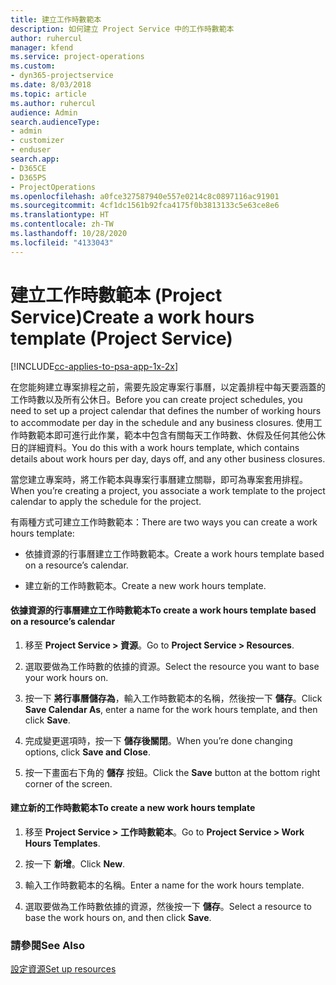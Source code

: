 ```yaml
---
title: 建立工作時數範本
description: 如何建立 Project Service 中的工作時數範本
author: ruhercul
manager: kfend
ms.service: project-operations
ms.custom:
- dyn365-projectservice
ms.date: 8/03/2018
ms.topic: article
ms.author: ruhercul
audience: Admin
search.audienceType:
- admin
- customizer
- enduser
search.app:
- D365CE
- D365PS
- ProjectOperations
ms.openlocfilehash: a0fce327587940e557e0214c8c0897116ac91901
ms.sourcegitcommit: 4cf1dc1561b92fca4175f0b3813133c5e63ce8e6
ms.translationtype: HT
ms.contentlocale: zh-TW
ms.lasthandoff: 10/28/2020
ms.locfileid: "4133043"
---
```

# <a name="create-a-work-hours-template-project-service"></a><span data-ttu-id="97a90-103">建立工作時數範本 (Project Service)</span><span class="sxs-lookup"><span data-stu-id="97a90-103">Create a work hours template (Project Service)</span></span>

[!INCLUDE[cc-applies-to-psa-app-1x-2x](../includes/cc-applies-to-psa-app-1x-2x.md)]

<span data-ttu-id="97a90-104">在您能夠建立專案排程之前，需要先設定專案行事曆，以定義排程中每天要涵蓋的工作時數以及所有公休日。</span><span class="sxs-lookup"><span data-stu-id="97a90-104">Before you can create project schedules, you need to set up a project calendar that defines the number of working hours to accommodate per day in the schedule and any business closures.</span></span> <span data-ttu-id="97a90-105">使用工作時數範本即可進行此作業，範本中包含有關每天工作時數、休假及任何其他公休日的詳細資料。</span><span class="sxs-lookup"><span data-stu-id="97a90-105">You do this with a work hours template, which contains details about work hours per day, days off, and any other business closures.</span></span>  
  
 <span data-ttu-id="97a90-106">當您建立專案時，將工作範本與專案行事曆建立關聯，即可為專案套用排程。</span><span class="sxs-lookup"><span data-stu-id="97a90-106">When you’re creating a project, you associate a work template to the project calendar to apply the schedule for the project.</span></span>  
  
 <span data-ttu-id="97a90-107">有兩種方式可建立工作時數範本：</span><span class="sxs-lookup"><span data-stu-id="97a90-107">There are two ways you can create a work hours template:</span></span>  
  
-   <span data-ttu-id="97a90-108">依據資源的行事曆建立工作時數範本。</span><span class="sxs-lookup"><span data-stu-id="97a90-108">Create a work hours template based on a resource’s calendar.</span></span>  
  
-   <span data-ttu-id="97a90-109">建立新的工作時數範本。</span><span class="sxs-lookup"><span data-stu-id="97a90-109">Create a new work hours template.</span></span>  
  
#### <a name="to-create-a-work-hours-template-based-on-a-resources-calendar"></a><span data-ttu-id="97a90-110">依據資源的行事曆建立工作時數範本</span><span class="sxs-lookup"><span data-stu-id="97a90-110">To create a work hours template based on a resource’s calendar</span></span>  
  
1.  <span data-ttu-id="97a90-111">移至 **Project Service > 資源**。</span><span class="sxs-lookup"><span data-stu-id="97a90-111">Go to **Project Service > Resources**.</span></span>  
  
2.  <span data-ttu-id="97a90-112">選取要做為工作時數的依據的資源。</span><span class="sxs-lookup"><span data-stu-id="97a90-112">Select the resource you want to base your work hours on.</span></span>  
  
3.  <span data-ttu-id="97a90-113">按一下 **將行事曆儲存為**，輸入工作時數範本的名稱，然後按一下 **儲存**。</span><span class="sxs-lookup"><span data-stu-id="97a90-113">Click **Save Calendar As**, enter a name for the work hours template, and then click **Save**.</span></span>  
  
4.  <span data-ttu-id="97a90-114">完成變更選項時，按一下 **儲存後關閉**。</span><span class="sxs-lookup"><span data-stu-id="97a90-114">When you’re done changing options, click **Save and Close**.</span></span>  
  
5.  <span data-ttu-id="97a90-115">按一下畫面右下角的 **儲存** 按鈕。</span><span class="sxs-lookup"><span data-stu-id="97a90-115">Click the **Save** button at the bottom right corner of the screen.</span></span>  
  
#### <a name="to-create-a-new-work-hours-template"></a><span data-ttu-id="97a90-116">建立新的工作時數範本</span><span class="sxs-lookup"><span data-stu-id="97a90-116">To create a new work hours template</span></span>  
  
1.  <span data-ttu-id="97a90-117">移至 **Project Service > 工作時數範本**。</span><span class="sxs-lookup"><span data-stu-id="97a90-117">Go to **Project Service > Work Hours Templates**.</span></span>  
  
2.  <span data-ttu-id="97a90-118">按一下 **新增**。</span><span class="sxs-lookup"><span data-stu-id="97a90-118">Click **New**.</span></span>  
  
3.  <span data-ttu-id="97a90-119">輸入工作時數範本的名稱。</span><span class="sxs-lookup"><span data-stu-id="97a90-119">Enter a name for the work hours template.</span></span>  
  
4.  <span data-ttu-id="97a90-120">選取要做為工作時數依據的資源，然後按一下 **儲存**。</span><span class="sxs-lookup"><span data-stu-id="97a90-120">Select a resource to base the work hours on, and then click **Save**.</span></span>  
  
### <a name="see-also"></a><span data-ttu-id="97a90-121">請參閱</span><span class="sxs-lookup"><span data-stu-id="97a90-121">See Also</span></span>  
 [<span data-ttu-id="97a90-122">設定資源</span><span class="sxs-lookup"><span data-stu-id="97a90-122">Set up resources</span></span>](../psa/set-up-resources.md)
